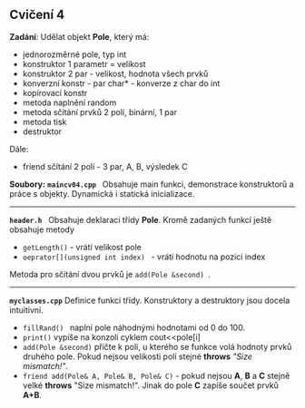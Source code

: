 ## Cvičení 4

 **Zadání**:
Udělat objekt **Pole**, který má:
- jednorozměrné pole, typ int
- konstruktor 1 parametr = velikost
- konstruktor 2 par - velikost, hodnota všech prvků
- konverzní konstr - par char* - konverze z char do int
- kopírovací konstr
- metoda naplnění random
- metoda sčítání prvků 2 polí, binární, 1 par
- metoda tisk
- destruktor

Dále:
- friend sčítání 2 polí - 3 par, A, B, výsledek C
 
 **Soubory:**
 **``maincv04.cpp ``**
 Obsahuje main funkci, demonstrace konstruktorů a práce s objekty. Dynamická i statická inicializace.

-----
 **``header.h ``**
 Obsahuje deklaraci třídy **Pole**. 
 Kromě zadaných funkcí ještě obsahuje metody
 -  ``getLength()`` - vrátí velikost pole
 -  ``oeprator[](unsigned int index) `` - vrátí hodnotu na pozici index

Metoda pro sčítání dvou prvků je ``add(Pole &second) ``.

---
**``myclasses.cpp``**
Definice funkcí třídy.
Konstruktory a destruktory jsou docela intuitivní.
- ``fillRand() `` naplní pole náhodnými hodnotami od 0 do 100.
- ``print()`` vypíše na konzoli cyklem cout<<pole[i]
- ``add(Pole &second)`` přičte k poli, u kterého se funkce volá hodnoty prvků druhého pole. Pokud nejsou velikosti polí stejné **throws** *"Size mismatch!"*.
- ``friend add(Pole& A, Pole& B, Pole& C)`` - pokud nejsou **A**, **B** a **C** stejně velké **throws** "Size mismatch!". Jinak do pole **C** zapíše součet prvků **A+B**.
<!--stackedit_data:
eyJoaXN0b3J5IjpbLTc1MjQ4MTk0OV19
-->